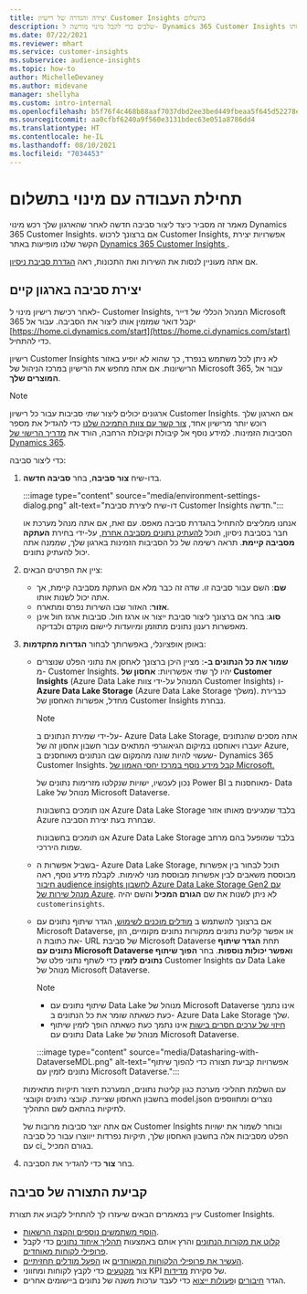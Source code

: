 ```yaml
---
title: יצירה והגדרה של רישיון Customer Insights בתשלום
description: שלבים כדי לקבל מינוי מורשה ל- Dynamics 365 Customer Insights ולהגדיר אותו.
ms.date: 07/22/2021
ms.reviewer: mhart
ms.service: customer-insights
ms.subservice: audience-insights
ms.topic: how-to
author: MichelleDevaney
ms.author: midevane
manager: shellyha
ms.custom: intro-internal
ms.openlocfilehash: b5f76f4c468b88aaf7037dbd2ee3bed449fbeaa5f645d52278eee05b36b4e328
ms.sourcegitcommit: aa0cfbf6240a9f560e3131bdec63e051a8786dd4
ms.translationtype: HT
ms.contentlocale: he-IL
ms.lasthandoff: 08/10/2021
ms.locfileid: "7034453"
---
```

# <a name="get-started-with-a-paid-subscription"></a>תחילת העבודה עם מינוי בתשלום

מאמר זה מסביר כיצד ליצור סביבה חדשה לאחר שהארגון שלך רכש מינוי Dynamics 365 Customer Insights. אם ברצונך לרכוש Customer Insights, אפשרויות יצירת הקשר שלנו מופיעות באתר [Dynamics 365 Customer Insights ](https://dynamics.microsoft.com/ai/customer-insights/). 

אם אתה מעוניין לנסות את השירות ואת התכונות, ראה [הגדרת סביבת ניסיון](get-started-trial.md).

## <a name="create-an-environment-in-an-existing-organization"></a>יצירת סביבה בארגון קיים

לאחר רכישת רישיון מינוי ל- Customer Insights, המנהל הכללי של דייר Microsoft 365 יקבל דואר שמזמין אותו ליצור את הסביבה. עבור אל [https://home.ci.dynamics.com/start](https://home.ci.dynamics.com/start) כדי להתחיל. 

רישיון Customer Insights לא ניתן לכל משתמש בנפרד, כך שהוא לא יופיע באזור הרישיונות. אם אתה מחפש את הרישיון במרכז הניהול של Microsoft 365, עבור אל **המוצרים שלך**. 

> [!NOTE]
> ארגונים יכולים ליצור *שתי* סביבות עבור כל רישיון Customer Insights. אם הארגון שלך רוכש יותר מרישיון אחד, [צור קשר עם צוות התמיכה שלנו](https://go.microsoft.com/fwlink/?linkid=2079641) כדי להגדיל את מספר הסביבות הזמינות. למידע נוסף אל קיבולת וקיבולת הרחבה, הורד את [מדריך הרישוי של Dynamics 365](https://go.microsoft.com/fwlink/?LinkId=866544).

כדי ליצור סביבה:

1. בדו-שיח **צור סביבה**, בחר **סביבה חדשה**.

   :::image type="content" source="media/environment-settings-dialog.png" alt-text="דו-שיח ליצירת סביבת Customer Insights חדשה.":::

   אנחנו ממליצים להתחיל בהגדרת סביבה מאפס. עם זאת, אם אתה מנהל מערכת או חבר בסביבת ניסיון, תוכל [להעתיק נתונים מסביבה אחרת](manage-environments.md#copy-the-environment-configuration), על-ידי בחירת **העתקה מסביבה קיימת**. תראה רשימה של כל הסביבות הזמינות בארגון שלך, שממנה אתה יכול להעתיק נתונים.

1. ציין את הפרטים הבאים:
   - **שם**: השם עבור סביבה זו. שדה זה כבר מלא אם העתקת מסביבה קיימת, אך אתה יכול לשנות אותו.
   - **אזור**: האזור שבו השירות נפרס ומתארח.
   - **סוג**: בחר אם ברצונך ליצור סביבת ייצור או ארגז חול. סביבות ארגז חול אינן מאפשרות רענון נתונים מתוזמן ומיועדות ליישום מוקדם ולבדיקה.
   
1. באופן אופציונלי, באפשרותך לבחור **הגדרות מתקדמות**:

   - **שמור את כל הנתונים ב-**: מציין היכן ברצונך לאחסן את נתוני הפלט שנוצרים מ- Customer Insights. יהיו לך שתי אפשרויות: **אחסון של Customer Insights** (‏Azure Data Lake המנוהל על-ידי צוות Customer Insights) ו- **Azure Data Lake Storage** (Azure Data Lake Storage משלך). כברירת מחדל, אפשרות האחסון של Customer Insights נבחרת.

     > [!NOTE]
     > על-ידי שמירת הנתונים ב- Azure Data Lake Storage, אתה מסכים שהנתונים יועברו ויאוחסנו במיקום הגיאוגרפי המתאים עבור חשבון אחסון זה של Azure, שעשוי להיות שונה מהמקום שבו הנתונים מאוחסנים ב- Dynamics 365 Customer Insights. [קבל מידע נוסף במרכז יחסי האמון של Microsoft.](https://www.microsoft.com/trust-center)
     >
     > נכון לעכשיו, ישויות שנקלטו מזרימות נתונים של Power BI מאוחסנות ב- Data Lake מנוהל של Microsoft Dataverse. 
     > 
     > אנו תומכים בחשבונות Azure Data Lake Storage בלבד שמגיעים מאותו אזור Azure שבחרת בעת יצירת הסביבה. 
     > 
     > אנו תומכים בחשבונות Azure Data Lake Storage בלבד שמופעל בהם מרחב שמות היררכי.


   - בשביל אפשרות ה- Azure Data Lake Storage, תוכל לבחור בין אפשרות מבוססת משאבים לבין אפשרות מבוססת מנוי לאימות. לקבלת מידע נוסף, ראה [חיבור audience insights לחשבון Azure Data Lake Storage Gen2 עם מנהל שירות של Azure](connect-service-principal.md). לא ניתן לשנות את שם **הגורם המכיל** והשם יהיה `customerinsights`.
   
   - אם ברצונך להשתמש ב [מודלים מוכנים לשימוש](predictions-overview.md#out-of-box-models), הגדר שיתוף נתונים עם Microsoft Dataverse, או אפשר קליטת נתונים ממקורות נתונים מקומיים, הזן את כתובת ה- URL של סביבת Microsoft Dataverse תחת **הגדר שיתוף נתונים עם Microsoft Dataverse ואפשר יכולות נוספות**. בחר **הפוך שיתוף נתונים לזמין** כדי לשתף נתוני פלט של Customer Insights עם Data Lake מנוהל של Microsoft Dataverse.

     > [!NOTE]
     > - שיתוף נתונים עם Data Lake מנוהל של Microsoft Dataverse אינו נתמך כעת כשאתה שומר את כל הנתונים ב- Azure Data Lake Storage שלך.
     > - [חיזוי של ערכים חסרים בישות](predictions.md) אינו נתמך כעת כשאתה הופך לזמין שיתוף נתונים עם Data Lake מנוהל של Microsoft Dataverse.

     :::image type="content" source="media/Datasharing-with-DataverseMDL.png" alt-text="אפשרויות קביעת תצורה כדי להפוך שיתוף נתונים לזמין עם Microsoft Dataverse.":::

   עם השלמת תהליכי מערכת כגון קליטת נתונים, המערכת תיצור תיקיות מתאימות בחשבון האחסון שציינת. קובצי נתונים וקובצי model.json נוצרים ומתווספים לתיקיות בהתאם לשם התהליך.

   אם אתה יוצר סביבות מרובות של Customer Insights ובוחר לשמור את ישויות הפלט מסביבות אלה בחשבון האחסון שלך, תיקיות נפרדות ייווצרו עבור כל סביבה עם ci_<environmentid> בגורם המכיל.

1. בחר **צור** כדי להגדיר את הסביבה. 

## <a name="configure-an-environment"></a>קביעת התצורה של סביבה

עיין במאמרים הבאים שיעזרו לך להתחיל לקבוע את תצורת Customer Insights. 

- [הוסף משתמשים נוספים והקצה הרשאות](permissions.md).
- [קלוט את מקורות הנתונים](data-sources.md) והרץ אותם באמצעות [תהליך איחוד נתונים](data-unification.md) כדי לקבל [פרופילי לקוחות מאוחדים](customer-profiles.md).
- [העשיר את פרופילי הלקוחות המאוחדים](enrichment-hub.md) או [הפעל מודלים תחזיתיים](predictions-overview.md).
- צור [מקטעים](segments.md) כדי לקבץ לקוחות ומחווני KPI של סקירת [מדידות](measures.md).
- הגדר [חיבורים](connections.md) ו[פעולות ייצוא](export-destinations.md) כדי לעבד ערכות משנה של נתונים ביישומים אחרים.
